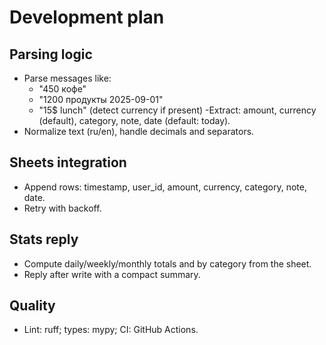 # Development plan

## Parsing logic

- Parse messages like:
  - "450 кофе"
  - "1200 продукты 2025-09-01"
  - "15$ lunch" (detect currency if present)
    -Extract: amount, currency (default), category, note, date (default: today).
- Normalize text (ru/en), handle decimals and separators.

## Sheets integration

- Append rows: timestamp, user_id, amount, currency, category, note, date.
- Retry with backoff.

## Stats reply

- Compute daily/weekly/monthly totals and by category from the sheet.
- Reply after write with a compact summary.

## Quality

- Lint: ruff; types: mypy; CI: GitHub Actions.
